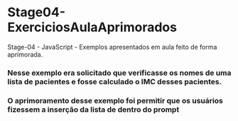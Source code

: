 # Stage04-ExerciciosAulaAprimorados
Stage-04 - JavaScript - Exemplos apresentados em aula feito de forma aprimorada.

### Nesse exemplo era solicitado que verificasse os nomes de uma lista de pacientes e fosse calculado o IMC desses pacientes. 
### O aprimoramento desse exemplo foi permitir que os usuários fizessem a inserção da lista de dentro do prompt
